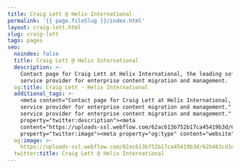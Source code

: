 ```yaml
---
title: Craig Lett @ Helix International
permalink: '{{ page.fileSlug }}/index.html'
layout: craig-lett.html
slug: craig-lett
tags: pages
seo:
  noindex: false
  title: Craig Lett @ Helix International
  description: >-
    Contact page for Craig Lett at Helix International, the leading software platform and
    service provider for enterprise content migration and management.
  og:title: Craig Lett - Helix International
  additional_tags: >-
    <meta content="Contact page for Craig Lett at Helix International, the leading software platform and
    service provider for enterprise content migration and management." property="og:description"><meta content="Contact page for Craig Lett at Helix International, the leading software platform and
    service provider for enterprise content migration and management."
    property="twitter:description"><meta
    content="https://uploads-ssl.webflow.com/62ac613b752b17ca45419b3d/62b483cd1ef6205d18fd6507_meta-image.png"
    property="twitter:image"><meta property="og:type" content="website">
  og:image: >-
    https://uploads-ssl.webflow.com/62ac613b752b17ca45419b3d/62b483cd1ef6205d18fd6507_meta-image.png
  twitter:title: Craig Lett @ Helix International
---
```



